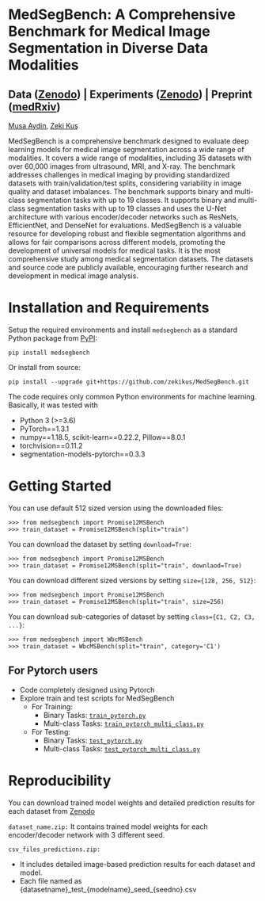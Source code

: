 # MedSegBench: A Comprehensive Benchmark for Medical Image Segmentation in Diverse Data Modalities
## Data ([Zenodo](https://zenodo.org/records/13359660)) | Experiments ([Zenodo](https://zenodo.org/records/13381081)) | Preprint ([medRxiv](https://www.medrxiv.org/content/10.1101/2024.08.26.24312619v1)) 


[Musa Aydin](https://scholar.google.com/citations?user=yfKMO-wAAAAJ&hl=tr&oi=ao), [Zeki Kuş](https://scholar.google.com/citations?user=h2B-3LwAAAAJ&hl=tr&oi=ao)

MedSegBench is a comprehensive benchmark designed to evaluate deep learning models for medical image segmentation across a wide range of modalities. It covers a wide range of modalities, including 35 datasets with over 60,000 images from ultrasound, MRI, and X-ray. The benchmark addresses challenges in medical imaging by providing standardized datasets with train/validation/test splits, considering variability in image quality and dataset imbalances. The benchmark supports binary and multi-class segmentation tasks with up to 19 classes. It supports binary and multi-class segmentation tasks with up to 19 classes and uses the U-Net architecture with various encoder/decoder networks such as ResNets, EfficientNet, and DenseNet for evaluations. MedSegBench is a valuable resource for developing robust and flexible segmentation algorithms and allows for fair comparisons across different models, promoting the development of universal models for medical tasks. It is the most comprehensive study among medical segmentation datasets. The datasets and source code are publicly available, encouraging further research and development in medical image analysis.

# Installation and Requirements
Setup the required environments and install `medsegbench` as a standard Python package from [PyPI]([https://pypi.org/project/medmnist/](https://pypi.org/project/medsegbench/)):

    pip install medsegbench

Or install from source:

    pip install --upgrade git+https://github.com/zekikus/MedSegBench.git

The code requires only common Python environments for machine learning. Basically, it was tested with
* Python 3 (>=3.6)
* PyTorch\==1.3.1
* numpy\==1.18.5, scikit-learn\==0.22.2, Pillow\==8.0.1
* torchvision\==0.11.2
* segmentation-models-pytorch\==0.3.3

# Getting Started
You can use default 512 sized version using the downloaded files:

    >>> from medsegbench import Promise12MSBench
    >>> train_dataset = Promise12MSBench(split="train")

You can download the dataset by setting `download=True`:

    >>> from medsegbench import Promise12MSBench
    >>> train_dataset = Promise12MSBench(split="train", downlaod=True)

You can download different sized versions by setting `size={128, 256, 512}`:

    >>> from medsegbench import Promise12MSBench
    >>> train_dataset = Promise12MSBench(split="train", size=256)

You can download sub-categories of dataset by setting `class={C1, C2, C3, ...}`:

    >>> from medsegbench import WbcMSBench
    >>> train_dataset = WbcMSBench(split="train", category='C1')

## For Pytorch users
* Code completely designed using Pytorch
* Explore train and test scripts for MedSegBench
    * For Training:
        * Binary Tasks: [`train_pytorch.py`](examples/train_pytorch.py)
        * Multi-class Tasks: [`train_pytorch_multi_class.py`](examples/train_pytorch_multi_class.py)
    * For Testing:
        * Binary Tasks: [`test_pytorch.py`](examples/test_pytorch.py)
        * Multi-class Tasks: [`test_pytorch_multi_class.py`](examples/test_pytorch_multi_class.py)
          
# Reproducibility
You can download trained model weights and detailed prediction results for each dataset from [Zenodo]()

`dataset_name.zip:` It contains trained model weights for each encoder/decoder network with 3 different seed.

`csv_files_predictions.zip:`

* It includes detailed image-based prediction results for each dataset and model.
* Each file named as {datasetname}\_test\_{modelname}\_seed\_{seedno}.csv
